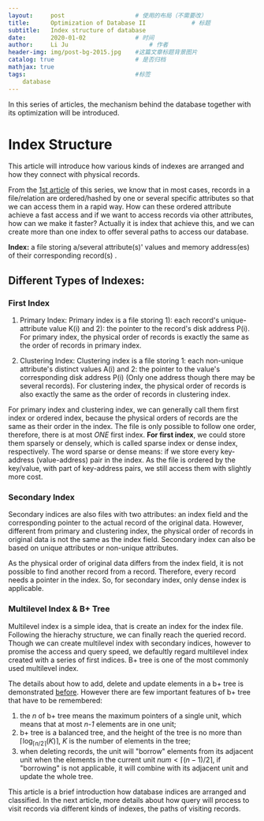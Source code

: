 ```yaml
---
layout:     post   				    # 使用的布局（不需要改）
title:      Optimization of Database II				# 标题 
subtitle:   Index structure of database
date:       2020-01-02 				# 时间
author:     Li Ju 						# 作者
header-img: img/post-bg-2015.jpg 	#这篇文章标题背景图片
catalog: true 						# 是否归档
mathjax: true
tags:								#标签
    database
---
```

In this series of articles, the mechanism behind the database together with its optimization will be introduced. 

# Index Structure
This article will introduce how various kinds of indexes are arranged and how they connect with physical records. 

From the [1st article](https://li-ju666.github.io/2020/01/01/Optimization-of-database/) of this series, we know that
in most cases, records in a file/relation are ordered/hashed by one or several specific attributes so that we can access them
in a rapid way. How can these ordered attribute achieve a fast access and if we want to access records via other attributes, 
how can we make it faster? Actually it is index that achieve this, and we can create more than one index to offer several
paths to access our database. 

**Index:** a file storing a/several attribute(s)' values and memory address(es) of their corresponding record(s) . 

## Different Types of Indexes: 
### First Index ###
1. Primary Index: Primary index is a file storing 1): each record's unique-attribute value K(i) and 
2): the pointer to the record's disk address P(i). For primary index, the physical order of records is exactly the same 
as the order of records in primary index. 

2. Clustering Index: Clustering index is a file storing 1: each non-unique attribute's distinct values A(i) and 2: the pointer 
to the value's corresponding disk address P(i) (Only one address though there may be several records). For clustering
index, the physical order of records is also exactly the same as the order of records in clustering index. 

For primary index and clustering index, we can generally call them first index or ordered index,
because the physical orders of records are the same as their order in the index. The file is only possible to follow 
one order, therefore, there is at most *ONE* first index. **For first index**, we could store them sparsely or densely, 
which is called sparse index or dense index, respectively. The word sparse or dense means: if we store every key-address
(value-address) pair in the index. As the file is ordered by the key/value, with part of key-address pairs, we still 
access them with slightly more cost. 

### Secondary Index ###

Secondary indices are also files with two attributes: an index field and the corresponding pointer
to the actual record of the original data. However, different from primary and clustering index, the physical order
of records in original data is not the same as the index field. Secondary index can also be based on unique attributes
or non-unique attributes. 

As the physical order of original data differs from the index field, it is not possible to find another record from a record. 
Therefore, every record needs a pointer in the index. So, for secondary index, only dense index is applicable. 

### Multilevel Index & B+ Tree ###
Multilevel index is a simple idea, that is create an index for the index file. Following the hierachy structure, we can
finally reach the queried record. Though we can create multilevel index with secondary indices, however to promise the
access and query speed, we defaultly regard multilevel index created with a series of first indices. B+ tree is one of 
the most commonly used multilevel index. 

The details about how to add, delete and update elements in a b+ tree is demonstrated [before](https://li-ju666.github.io/2019/11/24/B+-Tree-2019/). 
However there are few important features of b+ tree that have to be remembered: 

1. the *n* of b+ tree means the maximum pointers of a single unit, which means that at most *n-1* elements are in one unit; 
2. b+ tree is a balanced tree, and the height of the tree is no more than $\lceil {\log_{\lceil {n/2}\rceil} (K)} \rceil$, 
$K$ is the number of elements in the tree; 
3. when deleting records, the unit will "borrow" elements from its adjacent unit when the elements in the current
unit $num < \lceil {(n-1)/2} \rceil$, if "borrowing" is not applicable, it will combine with its adjacent unit and update
the whole tree. 

This article is a brief introduction how database indices are arranged and classified. In the next article, more details
about how query will process to visit records via different kinds of indexes, the paths of visiting records. 